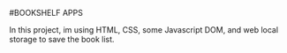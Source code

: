#BOOKSHELF APPS

In this project, im using HTML, CSS, some Javascript DOM, and web local storage to save the book list.